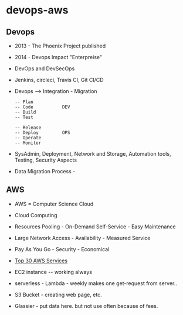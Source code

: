 # devops-aws

## Devops

- 2013 - The Phoenix Project published

- 2014 - Devops Impact "Enterpreise"

- DevOps and DevSecOps

- Jenkins, circleci, Travis CI, Git CI/CD

- Devops --> Integration - Migration

      -- Plan 
      -- Code           DEV
      -- Build 
      -- Test 

      -- Release 
      -- Deploy         OPS
      -- Operate 
      -- Monitor

- SysAdmin, Deployment, Network and Storage, Automation tools, Testing, Security Aspects

- Data Migration Process - 

## AWS

- AWS = Computer Science Cloud

- Cloud Computing

- Resources Pooling - On-Demand Self-Service - Easy Maintenance

- Large Network Access - Availability - Measured Service

- Pay As You Go - Security - Economical

- [Top 30 AWS Services](https://mindmajix.com/top-aws-services)

- EC2 instance -- working always

- serverless - Lambda - weekly makes one get-request from server..

- S3 Bucket - creating web page, etc.

- Glassier - put data here. but not use often because of fees.




